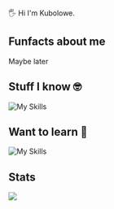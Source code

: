  🖐️ Hi I'm Kubolowe.

## Funfacts about me
Maybe later

## Stuff I know 🤓

![My Skills](https://skillicons.dev/icons?i=js,html,css,bootstrap,mysql,php)

## Want to learn 🧠

![My Skills](https://skillicons.dev/icons?i=react,typescript,cpp,cs,nodejs,kotlin)
## Stats
<img src="https://github-readme-stats.vercel.app/api/top-langs/?username=Kubolowe&theme=dark" />


[](https://stackoverflow-readme-profile.johannchopin.fr/profile-small/18716142)
